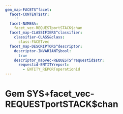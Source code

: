 ```yaml
---
gem_map-FACETS^facet:
  facet-CONTENT$str:
    ''
  facet-NAME&%:
    facet_vec-REQUESTportSTACK$chan
  facet_map-CLASSIFIERS^classifier:
    classifier-CLASS&class:
      class-FACETvec
  facet_map-DESCRIPTORS^descriptor:
    descriptor-INVARIANT$bool:
      true
    descriptor_mapvec-REQUESTS^requestid$str:
      requestid-ENTITYreport:
        - ENTITY_REPORToperationid
---
```

# Gem SYS+facet_vec-REQUESTportSTACK$chan

